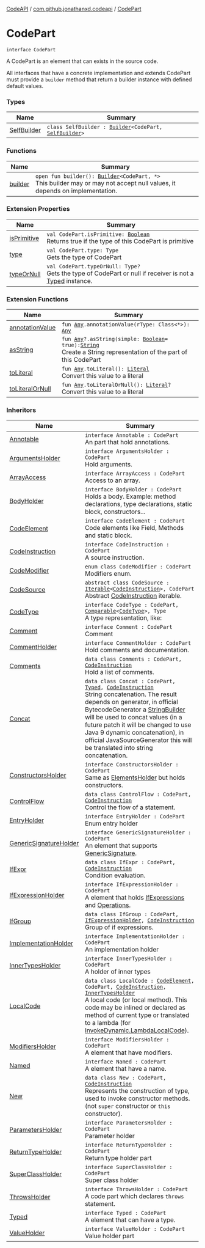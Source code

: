 [CodeAPI](../../index.md) / [com.github.jonathanxd.codeapi](../index.md) / [CodePart](.)

# CodePart

`interface CodePart`

A CodePart is an element that can exists in the source code.

All interfaces that have a concrete implementation and extends CodePart must provide a
`builder` method that return a builder instance with defined default values.

### Types

| Name | Summary |
|---|---|
| [SelfBuilder](-self-builder/index.md) | `class SelfBuilder : `[`Builder`](../../com.github.jonathanxd.codeapi.builder/-builder/index.md)`<CodePart, `[`SelfBuilder`](-self-builder/index.md)`>` |

### Functions

| Name | Summary |
|---|---|
| [builder](builder.md) | `open fun builder(): `[`Builder`](../../com.github.jonathanxd.codeapi.builder/-builder/index.md)`<CodePart, *>`<br>This builder may or may not accept null values, it depends on implementation. |

### Extension Properties

| Name | Summary |
|---|---|
| [isPrimitive](../../com.github.jonathanxd.codeapi.util/is-primitive.md) | `val CodePart.isPrimitive: `[`Boolean`](https://kotlinlang.org/api/latest/jvm/stdlib/kotlin/-boolean/index.html)<br>Returns true if the type of this CodePart is primitive |
| [type](../../com.github.jonathanxd.codeapi.util/type.md) | `val CodePart.type: Type`<br>Gets the type of CodePart |
| [typeOrNull](../../com.github.jonathanxd.codeapi.util/type-or-null.md) | `val CodePart.typeOrNull: Type?`<br>Gets the type of CodePart or null if receiver is not a [Typed](../../com.github.jonathanxd.codeapi.base/-typed/index.md) instance. |

### Extension Functions

| Name | Summary |
|---|---|
| [annotationValue](../../com.github.jonathanxd.codeapi.util.conversion/kotlin.-any/annotation-value.md) | `fun `[`Any`](https://kotlinlang.org/api/latest/jvm/stdlib/kotlin/-any/index.html)`.annotationValue(rType: Class<*>): `[`Any`](https://kotlinlang.org/api/latest/jvm/stdlib/kotlin/-any/index.html) |
| [asString](../../com.github.jonathanxd.codeapi.util/kotlin.-any/as-string.md) | `fun `[`Any`](https://kotlinlang.org/api/latest/jvm/stdlib/kotlin/-any/index.html)`?.asString(simple: `[`Boolean`](https://kotlinlang.org/api/latest/jvm/stdlib/kotlin/-boolean/index.html)` = true): `[`String`](https://kotlinlang.org/api/latest/jvm/stdlib/kotlin/-string/index.html)<br>Create a String representation of the part of this CodePart |
| [toLiteral](../../com.github.jonathanxd.codeapi.util.conversion/kotlin.-any/to-literal.md) | `fun `[`Any`](https://kotlinlang.org/api/latest/jvm/stdlib/kotlin/-any/index.html)`.toLiteral(): `[`Literal`](../../com.github.jonathanxd.codeapi.literal/-literal/index.md)<br>Convert this value to a literal |
| [toLiteralOrNull](../../com.github.jonathanxd.codeapi.util.conversion/kotlin.-any/to-literal-or-null.md) | `fun `[`Any`](https://kotlinlang.org/api/latest/jvm/stdlib/kotlin/-any/index.html)`.toLiteralOrNull(): `[`Literal`](../../com.github.jonathanxd.codeapi.literal/-literal/index.md)`?`<br>Convert this value to a literal |

### Inheritors

| Name | Summary |
|---|---|
| [Annotable](../../com.github.jonathanxd.codeapi.base/-annotable/index.md) | `interface Annotable : CodePart`<br>An part that hold annotations. |
| [ArgumentsHolder](../../com.github.jonathanxd.codeapi.base/-arguments-holder/index.md) | `interface ArgumentsHolder : CodePart`<br>Hold arguments. |
| [ArrayAccess](../../com.github.jonathanxd.codeapi.base/-array-access/index.md) | `interface ArrayAccess : CodePart`<br>Access to an array. |
| [BodyHolder](../../com.github.jonathanxd.codeapi.base/-body-holder/index.md) | `interface BodyHolder : CodePart`<br>Holds a body. Example: method declarations, type declarations, static block, constructors... |
| [CodeElement](../-code-element.md) | `interface CodeElement : CodePart`<br>Code elements like Field, Methods and static block. |
| [CodeInstruction](../-code-instruction.md) | `interface CodeInstruction : CodePart`<br>A source instruction. |
| [CodeModifier](../../com.github.jonathanxd.codeapi.base/-code-modifier/index.md) | `enum class CodeModifier : CodePart`<br>Modifiers enum. |
| [CodeSource](../-code-source/index.md) | `abstract class CodeSource : `[`Iterable`](https://kotlinlang.org/api/latest/jvm/stdlib/kotlin.collections/-iterable/index.html)`<`[`CodeInstruction`](../-code-instruction.md)`>, CodePart`<br>Abstract [CodeInstruction](../-code-instruction.md) iterable. |
| [CodeType](../../com.github.jonathanxd.codeapi.type/-code-type/index.md) | `interface CodeType : CodePart, `[`Comparable`](https://kotlinlang.org/api/latest/jvm/stdlib/kotlin/-comparable/index.html)`<`[`CodeType`](../../com.github.jonathanxd.codeapi.type/-code-type/index.md)`>, Type`<br>A type representation, like: |
| [Comment](../../com.github.jonathanxd.codeapi.base.comment/-comment/index.md) | `interface Comment : CodePart`<br>Comment |
| [CommentHolder](../../com.github.jonathanxd.codeapi.base.comment/-comment-holder/index.md) | `interface CommentHolder : CodePart`<br>Hold comments and documentation. |
| [Comments](../../com.github.jonathanxd.codeapi.base.comment/-comments/index.md) | `data class Comments : CodePart, `[`CodeInstruction`](../-code-instruction.md)<br>Hold a list of comments. |
| [Concat](../../com.github.jonathanxd.codeapi.base/-concat/index.md) | `data class Concat : CodePart, `[`Typed`](../../com.github.jonathanxd.codeapi.base/-typed/index.md)`, `[`CodeInstruction`](../-code-instruction.md)<br>String concatenation. The result depends on generator, in official BytecodeGenerator a [StringBuilder](https://kotlinlang.org/api/latest/jvm/stdlib/kotlin.text/-string-builder/index.html) will be used to concat values (in a future patch it will be changed to use Java 9 dynamic concatenation), in official JavaSourceGenerator this will be translated into string concatenation. |
| [ConstructorsHolder](../../com.github.jonathanxd.codeapi.base/-constructors-holder/index.md) | `interface ConstructorsHolder : CodePart`<br>Same as [ElementsHolder](../../com.github.jonathanxd.codeapi.base/-elements-holder/index.md) but holds constructors. |
| [ControlFlow](../../com.github.jonathanxd.codeapi.base/-control-flow/index.md) | `data class ControlFlow : CodePart, `[`CodeInstruction`](../-code-instruction.md)<br>Control the flow of a statement. |
| [EntryHolder](../../com.github.jonathanxd.codeapi.base/-entry-holder/index.md) | `interface EntryHolder : CodePart`<br>Enum entry holder |
| [GenericSignatureHolder](../../com.github.jonathanxd.codeapi.base/-generic-signature-holder/index.md) | `interface GenericSignatureHolder : CodePart`<br>An element that supports [GenericSignature](../../com.github.jonathanxd.codeapi.generic/-generic-signature/index.md). |
| [IfExpr](../../com.github.jonathanxd.codeapi.base/-if-expr/index.md) | `data class IfExpr : CodePart, `[`CodeInstruction`](../-code-instruction.md)<br>Condition evaluation. |
| [IfExpressionHolder](../../com.github.jonathanxd.codeapi.base/-if-expression-holder/index.md) | `interface IfExpressionHolder : CodePart`<br>A element that holds [IfExpressions](../../com.github.jonathanxd.codeapi.base/-if-expr/index.md) and [Operations](../../com.github.jonathanxd.codeapi.operator/-operators/index.md). |
| [IfGroup](../../com.github.jonathanxd.codeapi.base/-if-group/index.md) | `data class IfGroup : CodePart, `[`IfExpressionHolder`](../../com.github.jonathanxd.codeapi.base/-if-expression-holder/index.md)`, `[`CodeInstruction`](../-code-instruction.md)<br>Group of if expressions. |
| [ImplementationHolder](../../com.github.jonathanxd.codeapi.base/-implementation-holder/index.md) | `interface ImplementationHolder : CodePart`<br>An implementation holder |
| [InnerTypesHolder](../../com.github.jonathanxd.codeapi.base/-inner-types-holder/index.md) | `interface InnerTypesHolder : CodePart`<br>A holder of inner types |
| [LocalCode](../../com.github.jonathanxd.codeapi.base/-local-code/index.md) | `data class LocalCode : `[`CodeElement`](../-code-element.md)`, CodePart, `[`CodeInstruction`](../-code-instruction.md)`, `[`InnerTypesHolder`](../../com.github.jonathanxd.codeapi.base/-inner-types-holder/index.md)<br>A local code (or local method). This code may be inlined or declared as method of current type or translated to a lambda (for [InvokeDynamic.LambdaLocalCode](../../com.github.jonathanxd.codeapi.base/-invoke-dynamic/-lambda-local-code/index.md)). |
| [ModifiersHolder](../../com.github.jonathanxd.codeapi.base/-modifiers-holder/index.md) | `interface ModifiersHolder : CodePart`<br>A element that have modifiers. |
| [Named](../../com.github.jonathanxd.codeapi.base/-named/index.md) | `interface Named : CodePart`<br>A element that have a name. |
| [New](../../com.github.jonathanxd.codeapi.base/-new/index.md) | `data class New : CodePart, `[`CodeInstruction`](../-code-instruction.md)<br>Represents the construction of type, used to invoke constructor methods. (not `super` constructor or `this` constructor). |
| [ParametersHolder](../../com.github.jonathanxd.codeapi.base/-parameters-holder/index.md) | `interface ParametersHolder : CodePart`<br>Parameter holder |
| [ReturnTypeHolder](../../com.github.jonathanxd.codeapi.base/-return-type-holder/index.md) | `interface ReturnTypeHolder : CodePart`<br>Return type holder part |
| [SuperClassHolder](../../com.github.jonathanxd.codeapi.base/-super-class-holder/index.md) | `interface SuperClassHolder : CodePart`<br>Super class holder |
| [ThrowsHolder](../../com.github.jonathanxd.codeapi.base/-throws-holder/index.md) | `interface ThrowsHolder : CodePart`<br>A code part which declares `throws` statement. |
| [Typed](../../com.github.jonathanxd.codeapi.base/-typed/index.md) | `interface Typed : CodePart`<br>A element that can have a type. |
| [ValueHolder](../../com.github.jonathanxd.codeapi.base/-value-holder/index.md) | `interface ValueHolder : CodePart`<br>Value holder part |
